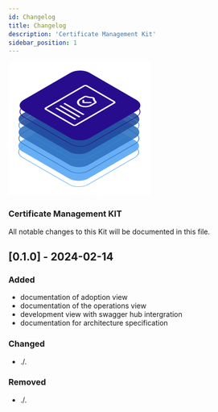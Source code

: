 ```yaml
---
id: Changelog
title: Changelog 
description: 'Certificate Management Kit'
sidebar_position: 1
---
```


![Business partner kit banner](/img/Certificate_Kit_Icon.png)

### Certificate Management KIT

All notable changes to this Kit will be documented in this file.

## [0.1.0] - 2024-02-14

### Added

- documentation of adoption view
- documentation of the operations view
- development view with swagger hub intergration
- documentation for architecture specification

### Changed

- ./.

### Removed

- ./.
